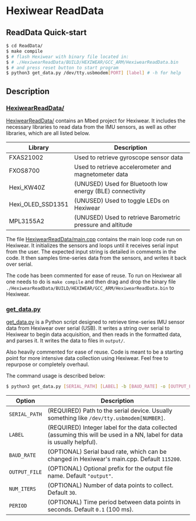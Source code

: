 # Hexiwear ReadData

## ReadData Quick-start

```sh
$ cd ReadData/
$ make compile
$ # flash Hexiwear with binary file located in:
$ # ./HexiwearReadData/BUILD/HEXIWEAR/GCC_ARM/HexiwearReadData.bin
$ # and press reset button to start program
$ python3 get_data.py /dev/tty.usbmodem[PORT] [label] # -h for help
```

## Description

### [HexiwearReadData/]

[HexiwearReadData/] contains an Mbed project for Hexiwear. It includes the necessary libraries to read data from the IMU sensors, as well as other libraries, which are all listed below.

| Library | Description |
| --------- | ----------- |
| FXAS21002 | Used to retrieve gyroscope sensor data |
| FXOS8700 | Used to retrieve accelerometer and magnetometer data |
| Hexi_KW40Z | (UNUSED) Used for Bluetooth low energy (BLE) connectivity |
| Hexi_OLED_SSD1351 | (UNUSED) Used to toggle LEDs on Hexiwear |
| MPL3155A2 | (UNUSED) Used to retrieve Barometric pressure and altitude |

The file [HexiwearReadData/main.cpp] contains the main loop code run on Hexiwear. It initializes the sensors and loops until it receives serial input from the user. The expected input string is detailed in comments in the code. It then samples time-series data from the sensors, and writes it back over serial.

The code has been commented for ease of reuse. To run on Hexiwear all one needs to do is `make compile` and then drag and drop the binary file `./HexiwearReadData/BUILD/HEXIWEAR/GCC_ARM/HexiwearReadData.bin` to Hexiwear.

### [get_data.py]

[get_data.py] is a Python script designed to retrieve time-series IMU sensor data from Hexiwear over serial (USB). It writes a string over serial to Hexiwear to begin data acquisition, and then reads in the formatted data, and parses it. It  writes the data to files in `output/`.

Also heavily commented for ease of reuse. Code is meant to be a starting point for more intensive data collection using Hexiwear. Feel free to repurpose or completely overhaul.

The command usage is described below:

```sh
$ python3 get_data.py [SERIAL_PATH] [LABEL] -b [BAUD_RATE] -o [OUTPUT_FILE] -n [NUM_ITERS] -p [PERIOD]
```

| Option | Description |
| --------- | ----------- |
| `SERIAL_PATH` | (REQUIRED) Path to the serial device. Usually something like `/dev/tty.usbmodem[NUMBER]`. |
| `LABEL` | (REQUIRED) Integer label for the data collected (assuming this will be used in a NN, label for data is usually helpful). |
| `BAUD_RATE` | (OPTIONAL) Serial baud rate, which can be changed in Hexiwear's main.cpp. Default `115200`. |
| `OUTPUT_FILE` | (OPTIONAL) Optional prefix for the output file name. Default `"output"`. |
| `NUM_ITERS` | (OPTIONAL) Number of data points to collect. Default `30`. |
| `PERIOD` | (OPTIONAL) Time period between data points in seconds. Default `0.1` (100 ms). |

[//]: # (These are reference links used in the body of this note and get stripped out when the markdown processor does its job. There is no need to format nicely because it shouldn't be seen. Thanks SO - http://stackoverflow.com/questions/4823468/store-comments-in-markdown-syntax)

   [HexiwearReadData/]: <https://github.com/hisroar/NNonHexiwear/tree/master/Functions/ReadData/HexiwearReadData>
   [get_data.py]: https://github.com/hisroar/NNonHexiwear/blob/master/Functions/ReadData/get_data.py
   [HexiwearReadData/main.cpp]: https://github.com/hisroar/NNonHexiwear/blob/master/Functions/ReadData/HexiwearReadData/main.cpp